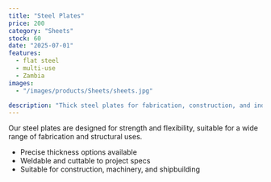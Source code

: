 ```yaml
---
title: "Steel Plates"
price: 200
category: "Sheets"
stock: 60
date: "2025-07-01"
features:
  - flat steel
  - multi-use
  - Zambia
images:
  - "/images/products/Sheets/sheets.jpg"

description: "Thick steel plates for fabrication, construction, and industrial applications."
---
```


Our steel plates are designed for strength and flexibility, suitable for a wide range of fabrication and structural uses.

- Precise thickness options available
- Weldable and cuttable to project specs
- Suitable for construction, machinery, and shipbuilding
